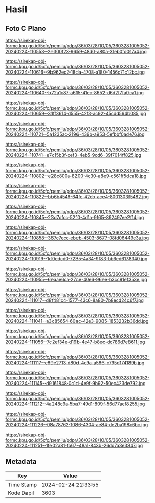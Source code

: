 # Hasil

## Foto C Plano

https://sirekap-obj-formc.kpu.go.id/5cfc/pemilu/pdpr/36/03/28/10/05/3603281005052-20240224-110553--2e300f23-9659-48d0-a80a-31eb0fd017a4.jpg

https://sirekap-obj-formc.kpu.go.id/5cfc/pemilu/pdpr/36/03/28/10/05/3603281005052-20240224-110616--9b962ec2-18da-4708-a180-1456c71c12bc.jpg

https://sirekap-obj-formc.kpu.go.id/5cfc/pemilu/pdpr/36/03/28/10/05/3603281005052-20240224-110640--b72a1c87-a615-41ec-8652-d6d2f7fa0ca1.jpg

https://sirekap-obj-formc.kpu.go.id/5cfc/pemilu/pdpr/36/03/28/10/05/3603281005052-20240224-110659--31ff3614-d555-42f3-ac92-45cdd564b085.jpg

https://sirekap-obj-formc.kpu.go.id/5cfc/pemilu/pdpr/36/03/28/10/05/3603281005052-20240224-110721--5a1235ac-2196-439b-a953-5efbbf0ade76.jpg

https://sirekap-obj-formc.kpu.go.id/5cfc/pemilu/pdpr/36/03/28/10/05/3603281005052-20240224-110741--e7c15b3f-cef3-4eb5-9cd6-39f7014ff825.jpg

https://sirekap-obj-formc.kpu.go.id/5cfc/pemilu/pdpr/36/03/28/10/05/3603281005052-20240224-110802--e28c800a-8200-4c30-a8e9-c561ff5dca18.jpg

https://sirekap-obj-formc.kpu.go.id/5cfc/pemilu/pdpr/36/03/28/10/05/3603281005052-20240224-110822--bb6b4546-64fc-42cb-ace4-8001303f5482.jpg

https://sirekap-obj-formc.kpu.go.id/5cfc/pemilu/pdpr/36/03/28/10/05/3603281005052-20240224-110845--23d7dfcc-52f0-4d1a-9f65-892497ee2f14.jpg

https://sirekap-obj-formc.kpu.go.id/5cfc/pemilu/pdpr/36/03/28/10/05/3603281005052-20240224-110858--367c7ecc-ebeb-4503-8677-08fd06449e3a.jpg

https://sirekap-obj-formc.kpu.go.id/5cfc/pemilu/pdpr/36/03/28/10/05/3603281005052-20240224-110919--1d0edcd0-7235-4a34-9f83-bb6ed6178340.jpg

https://sirekap-obj-formc.kpu.go.id/5cfc/pemilu/pdpr/36/03/28/10/05/3603281005052-20240224-110955--6eaae6ca-27ce-40e6-96ee-b3cc91ef353e.jpg

https://sirekap-obj-formc.kpu.go.id/5cfc/pemilu/pdpr/36/03/28/10/05/3603281005052-20240224-111017--d8f481c4-1577-43c6-8a80-7b8ecd24c6f7.jpg

https://sirekap-obj-formc.kpu.go.id/5cfc/pemilu/pdpr/36/03/28/10/05/3603281005052-20240224-111041--a3c85654-60ac-42e3-9085-1853232b36dd.jpg

https://sirekap-obj-formc.kpu.go.id/5cfc/pemilu/pdpr/36/03/28/10/05/3603281005052-20240224-111056--7c2ef34e-d19b-4e47-b8ec-dc786d7e8611.jpg

https://sirekap-obj-formc.kpu.go.id/5cfc/pemilu/pdpr/36/03/28/10/05/3603281005052-20240224-111117--e89e2713-d80d-4c9a-a586-c795d174189b.jpg

https://sirekap-obj-formc.kpu.go.id/5cfc/pemilu/pdpr/36/03/28/10/05/3603281005052-20240224-111145--d9161848-0c1d-4e9f-9b92-50ec423de792.jpg

https://sirekap-obj-formc.kpu.go.id/5cfc/pemilu/pdpr/36/03/28/10/05/3603281005052-20240224-111212--4a248c9a-5ba7-49d1-809f-56d77aef8255.jpg

https://sirekap-obj-formc.kpu.go.id/5cfc/pemilu/pdpr/36/03/28/10/05/3603281005052-20240224-111226--08a78762-1086-4304-ae84-de2ba198c6bc.jpg

https://sirekap-obj-formc.kpu.go.id/5cfc/pemilu/pdpr/36/03/28/10/05/3603281005052-20240224-111251--1fe02a81-fb67-48a1-843b-26dd7a3e3347.jpg


## Metadata

| Key        | Value               |
| ---------- | ------------------- |
| Time Stamp | 2024-02-24 22:33:55 |
| Kode Dapil | 3603                |



